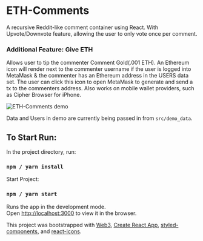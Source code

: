 # ETH-Comments
A recursive Reddit-like comment container using React. With Upvote/Downvote feature, allowing the user to only vote once per comment.


### Additional Feature: Give ETH 
Allows user to tip the commenter Comment Gold(.001 ETH).
An Ethereum icon will render next to the commenter username if the user is logged into MetaMask & the commenter has an Ethereum address in the USERS data set. The user can click this icon to open MetaMask to generate and send a tx to the commenters address. Also works on mobile wallet providers, such as Cipher Browser for iPhone.

![ETH-Comments demo](https://i.imgur.com/tpG9pVx.gif)

Data and Users in demo are currently being passed in from `src/demo_data`.

## To Start Run:

In the project directory, run:
### `npm / yarn install`

Start Project:
### `npm / yarn start`

Runs the app in the development mode.<br>
Open [http://localhost:3000](http://localhost:3000) to view it in the browser.


This project was bootstrapped with [Web3](https://github.com/ethereum/web3.js/), [Create React App](https://github.com/facebookincubator/create-react-app), [styled-components](https://www.styled-components.com/), and [react-icons](https://gorangajic.github.io/react-icons/).
